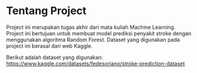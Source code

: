 # Tentang Project
Project ini merupakan tugas akhir dari mata kuliah Machine Learning. Project ini bertujuan untuk membuat model prediksi penyakit stroke dengan menggunakan algoritma Random Forest. Dataset yang digunakan pada project ini berasal dari web Kaggle.

Berikut adalah dataset yang digunakan:
https://www.kaggle.com/datasets/fedesoriano/stroke-prediction-dataset
